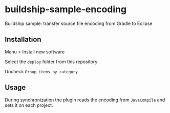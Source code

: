 # buildship-sample-encoding

Buildship sample: transfer source file encoding from Gradle to Eclipse 

## Installation

Menu > Install new software 

Select the `deploy` folder from this repository

Uncheck `Group items by category`

## Usage

During synchronization the plugin reads the encoding from `JavaCompile` and sets it on each project.